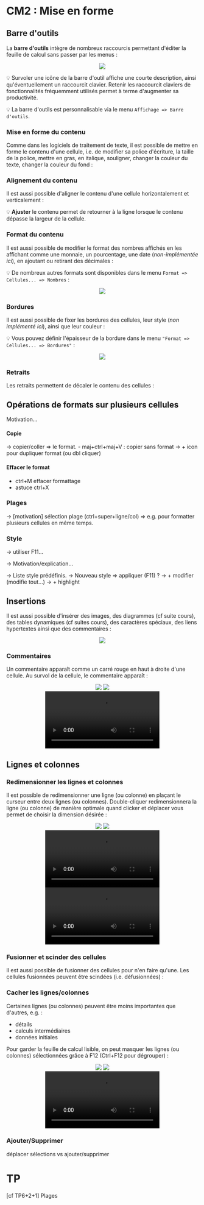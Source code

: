 <!DOCTYPE html>
<html>
    <head>
        <title>CM (BDR1)</title>
        <link rel="stylesheet" href="./index.css">
        <script type="module" src="./index.js" defer></script>
    </head>
    <body>
        <style>
        </style>
        <header></header>
        <main>

# CM2 : Mise en forme

## Barre d'outils

La **barre d'outils** intègre de nombreux raccourcis permettant d'éditer la feuille de calcul sans passer par les menus :

<center>
    <img src="../../../../assets/tableur/img/barre-outils.png"/>
</center>

💡 Survoler une icône de la barre d'outil affiche une courte description, ainsi qu'éventuellement un raccourcit clavier. Retenir les raccourcit claviers de fonctionnalités fréquemment utilisés permet à terme d'augmenter sa productivité.

💡 La barre d'outils est personnalisable via le menu `Affichage => Barre d'outils`.

### Mise en forme du contenu

Comme dans les logiciels de traitement de texte, il est possible de mettre en forme le contenu d'une cellule, i.e. de modifier sa police d'écriture, la taille de la police, mettre en gras, en italique, souligner, changer la couleur du texte, changer la couleur du fond :

<calc-sheet id="sheet_test"></calc-sheet>

<center>
    <calc-toolbar id='sheet_toolbar_format_content'></calc-toolbar>
    <calc-sheet id="sheet_format_content" cols=6 rows=2></calc-sheet>
</center>


### Alignement du contenu

Il est aussi possible d'aligner le contenu d'une cellule horizontalement et verticalement :

<center>
    <calc-toolbar id='sheet_toolbar_align'></calc-toolbar>
    <calc-sheet id="sheet_align" cols=5 rows=4></calc-sheet>
</center>

💡 **Ajuster** le contenu permet de retourner à la ligne lorsque le contenu dépasse la largeur de la cellule.

### Format du contenu

Il est aussi possible de modifier le format des nombres affichés en les affichant comme une monnaie, un pourcentage, une date (*non-implémentée ici*), en ajoutant ou retirant des décimales :

<center>
    <calc-toolbar id='sheet_toolbar_format'></calc-toolbar>
    <calc-sheet id="sheet_format" cols=4 rows=4></calc-sheet>
</center>

💡 De nombreux autres formats sont disponibles dans le menu `Format => Cellules... => Nombres` :

<center>
    <img src="../../../../assets/tableur/img/format-nombres-menu.png"/>
</center>

### Bordures

Il est aussi possible de fixer les bordures des cellules, leur style (*non implémenté ici*), ainsi que leur couleur :

<center>
    <calc-toolbar id='sheet_toolbar_bordures'></calc-toolbar>
    <calc-sheet id="sheet_bordures" cols=3 rows=3></calc-sheet>
</center>

💡 Vous pouvez définir l'épaisseur de la bordure dans le menu `"Format => Cellules... => Bordures"` :

<center>
    <img src="../../../../assets/tableur/img/menu-bordures.png"/>
</center>

### Retraits

Les retraits permettent de décaler le contenu des cellules :

<center>
    <calc-toolbar id='sheet_toolbar_retraits'></calc-toolbar>
    <calc-sheet id="sheet_retraits" cols=2 rows=5></calc-sheet>
</center>

## Opérations de formats sur plusieurs cellules

Motivation...

#### Copie

-> copier/coller => le format.
    - maj+ctrl+maj+V : copier sans format 
-> + icon pour dupliquer format (ou dbl cliquer)

#### Effacer le format

+ ctrl+M effacer formattage
+ astuce ctrl+X

### Plages

-> [motivation] sélection plage (ctrl+super+ligne/col)
    => e.g. pour formatter plusieurs cellules en même temps.


### Style

-> utiliser F11...

-> Motivation/explication...


-> Liste style prédéfinis.
-> Nouveau style => appliquer (F11) ?
    -> + modifier (modifie tout...)
    -> + highlight

## Insertions

Il est aussi possible d'insérer des images, des diagrammes (cf suite cours), des tables dynamiques (cf suites cours), des caractères spéciaux, des liens hypertextes ainsi que des commentaires :

<center>
    <img src="./img/barre-outils-insertions.png"/>
</center>

### Commentaires

Un commentaire apparaît comme un carré rouge en haut à droite d'une cellule. Au survol de la cellule, le commentaire apparaît :

<center>
    <img src="./img/commantaire-1.png"/>
    <img src="./img/commantaire-2.png"/>
</center>

<center>
    <video loop autoplay>
        <source src="./videos/commentaire.webm" type="video/webm">
    </video>
</center>
<!-- 1361x200 -->

## Lignes et colonnes

### Redimensionner les lignes et colonnes

Il est possible de redimensionner une ligne (ou colonne) en plaçant le curseur entre deux lignes (ou colonnes). Double-cliquer redimensionnera la ligne (ou colonne) de manière optimale quand clicker et déplacer vous permet de choisir la dimension désirée :

<center>
    <img src="./img/redimensionner.png" />
    <img src="./img/redimensionner-2.png" />
</center>
<!-- 320x200 -->

<center>
 <video loop autoplay>
  <source src="./videos/redimensionner-opti.webm" type="video/webm">
</video>
 <video loop autoplay>
  <source src="./videos/redimensionner.webm" type="video/webm">
</video>
</center>


### Fusionner et scinder des cellules

Il est aussi possible de fusionner des cellules pour n'en faire qu'une. Les cellules fusionnées peuvent être scindées (i.e. défusionnées) :


<center>
    <calc-toolbar id='sheet_toolbar_fusion'></calc-toolbar>
    <calc-sheet id="sheet_fusion" cols=3 rows=3></calc-sheet>
</center>

### Cacher les lignes/colonnes

Certaines lignes (ou colonnes) peuvent être moins importantes que d'autres, e.g. :
- détails
- calculs intermédiaires
- données initiales

Pour garder la feuille de calcul lisible, on peut masquer les lignes (ou colonnes) sélectionnées grâce à F12 (Ctrl+F12 pour dégrouper) :

<center>
    <img src="./img/grouper.png" />
    <img src="./img/grouper-2.png" />
</center>

<center>
    <video loop autoplay>
        <source src="./videos/grouper.webm" type="video/webm">
    </video>
</center>

### Ajouter/Supprimer

déplacer sélections vs ajouter/supprimer

# TP

 [cf TP6+2+1] Plages

</main>
    </body>
</html>